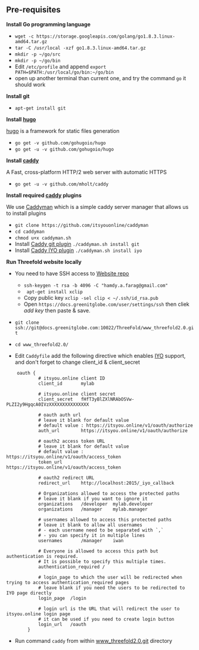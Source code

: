 ## Pre-requisites

**Install Go programming language**
- ```wget -c https://storage.googleapis.com/golang/go1.8.3.linux-amd64.tar.gz```
- ```tar -C /usr/local -xzf go1.8.3.linux-amd64.tar.gz```
- ```mkdir -p ~/go/src```
- ```mkdir -p ~/go/bin```
- Edit ```/etc/profile``` and append ```export PATH=$PATH:/usr/local/go/bin:~/go/bin```
- open up another terminal than current one, and try the command ```go``` it should work

**Install git**
- ```apt-get install git```

**Install [hugo](https://gohugo.io)**

[hugo](https://gohugo.io) is a framework for static files generation

- ```go get -v github.com/gohugoio/hugo```
- ```go get -u -v github.com/gohugoio/hugo```


**Install [caddy](https://github.com/mholt/caddy)**

A Fast, cross-platform HTTP/2 web server with automatic HTTPS

- ```go get -u -v github.com/mholt/caddy```

**Install required [caddy](https://github.com/mholt/caddy) plugins**

We use [Caddyman](https://github.com/itsyouonline/caddyman) which is a simple
caddy server manager that allows us to install plugins

- ```git clone https://github.com/itsyouonline/caddyman```
- ```cd caddyman```
- ```chmod u+x caddyman.sh```
- Install [Caddy git plugin](https://github.com/abiosoft/caddy-git) ```./caddyman.sh install git```
- Install [Caddy IYO plugin](https://github.com/itsyouonline/caddy-integration) ```./caddyman.sh install iyo```

**Run Threefold website locally**

- You need to have SSH access to [Website repo](https://docs.greenitglobe.com/ThreeFold/www_threefold2.0)
    -  ```ssh-keygen -t rsa -b 4096 -C "hamdy.a.farag@gmail.com"```
    - ``` apt-get install xclip```
    - Copy public key ```xclip -sel clip < ~/.ssh/id_rsa.pub```
    - Open ```https://docs.greenitglobe.com/user/settings/ssh``` then cliek *add key* then paste & save.

- ```git clone ssh://git@docs.greenitglobe.com:10022/ThreeFold/www_threefold2.0.git```
- ```cd www_threefold2.0/```
- Edit ```Caddyfile``` add the following directive which enables
    [IYO](https://itsyou.online) support, and don't forget to change client_id & client_secret

```
    oauth {
            # itsyou.online client ID
            client_id       mylab

            # itsyou.online client secret
            client_secret   fHfT3yBlZXlNRAbOSVw-PLZI2y9HgqcA0IVzXXXXXXXXXXXXXXX

            # oauth auth url
            # leave it blank for default value
            # default value : https://itsyou.online/v1/oauth/authorize
            auth_url        https://itsyou.online/v1/oauth/authorize

            # oauth2 access token URL
            # leave it blank for default value
            # default value : https://itsyou.online/v1/oauth/access_token
            token_url       https://itsyou.online/v1/oauth/access_token

            # oauth2 redirect URL
            redirect_url    http://localhost:2015/_iyo_callback

            # Organizations allowed to access the protected paths
            # leave it blank if you want to ignore it
            organizations   /developer  mylab.developer
            organizations   /manager    mylab.manager

            # usernames allowed to access this protected paths
            # leave it blank to allow all usernames
            # - each username need to be separated with `,`
            # - you can specify it in multiple lines
            usernames       /manager    iwan

            # Everyone is allowed to access this path but authentication is required.
            # It is possible to specify this multiple times.
            authentication_required /

            # login_page to which the user will be redirected when trying to access authentication_required pages
            # leave blank if you need the users to be redirected to IYO page directly
            login_page  /login

            # login url is the URL that will redirect the user to itsyou.online login page
            # it can be used if you need to create login button
            login_url   /oauth
        }
 ```
 - Run command ```caddy``` from within www_threefold2.0.git directory


